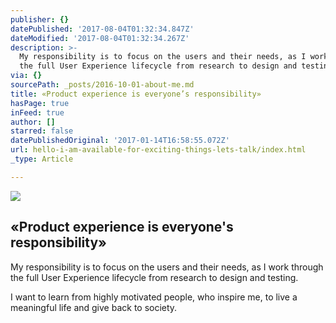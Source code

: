```yaml
---
publisher: {}
datePublished: '2017-08-04T01:32:34.847Z'
dateModified: '2017-08-04T01:32:34.267Z'
description: >-
  My responsibility is to focus on the users and their needs, as I work through
  the full User Experience lifecycle from research to design and testing.
via: {}
sourcePath: _posts/2016-10-01-about-me.md
title: «Product experience is everyone’s responsibility»
hasPage: true
inFeed: true
author: []
starred: false
datePublishedOriginal: '2017-01-14T16:58:55.072Z'
url: hello-i-am-available-for-exciting-things-lets-talk/index.html
_type: Article

---
```

![](https://the-grid-user-content.s3-us-west-2.amazonaws.com/8a6148fc-ab45-4350-b9b8-41f90d3162ff.gif)

## «Product experience is everyone's responsibility»

My responsibility is to focus on the users and their needs, as I work through the full User Experience lifecycle from research to design and testing.

I want to learn from highly motivated people, who inspire me, to live a meaningful life and give back to society.